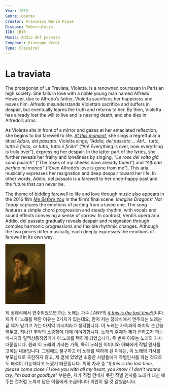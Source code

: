 ```yaml
---
Year: 1853
Genre: Operas
Creator: Francesco Maria Piave
Disease: Tuberculosis
ICD: 1B10
Music: Addio del passato
Composer: Giuseppe Verdi
Type: Classical
---
```


# La traviata

The protagonist of La Traviata, Violetta, is a renowned courtesan in Parisian high society. She falls in love with a noble young man named Alfredo. However, due to Alfredo’s father, Violetta sacrifices her happiness and leaves him. Alfredo misunderstands Violetta’s sacrifice and suffers in despair, but eventually learns the truth and returns to her. By then, Violetta has already lost the will to live and is nearing death, and she dies in Alfredo’s arms.

As Violetta sits in front of a mirror and gazes at her emaciated reflection, she begins to bid farewell to life. [*At this moment,*](https://youtu.be/Do4Ei7Cio2g) she sings a regretful aria titled *Addio, del passato*. Violetta sings, *“Addio, del passato … Ah!… tutto, tutto è finito, or tutto, tutto è finito”* (“Ah! Everything is over, now everything is truly over”), expressing her despair. In the latter part of the lyrics, she further reveals her frailty and loneliness by singing, *“Le rose del volto già sono pallenti”* (“The roses of my cheeks have already faded”) and *“Alfredo perfino mi manca”* (“Even Alfredo’s love is gone from me”). This aria musically expresses her resignation and deep despair toward her life. In other words, Addio, del passato is a farewell to her once-happy past and the future that can never be.	

The theme of bidding farewell to life and love through music also appears in the 2016 film [*Me Before You*](chang_hyomin.md) In the film’s final scene, *Imagine Dragons’ Not Today* captures the emotions of parting from a loved one. The song features a simple chord progression and steady rhythm, with vocals and sound effects conveying a sense of sorrow. In contrast, Verdi’s opera aria Addio, del passato gradually reveals despair and resignation through complex harmonic progressions and flexible rhythmic changes. Although the two pieces differ musically, each deeply expresses the emotions of farewell in its own way.

<img src="./eom_juwon_img.png" alt="image depicting tuberculosis" style="width:25%;" />

제 장례식에서 연주되었으면 하는 노래는 가수 *LANY*의 [*if this is the last time*](https://youtu.be/GPbG4mIgKAw?si=8jB3apkeJbmcQ1ES)입니다. 제가 이 노래를 택한 이유는 2가지가 있는데요, 먼저 저는 장례식에서 연주되는 노래는 곧 제가 남기고 가는 마지막 메시지라고 생각합니다. 이 노래는 가족과의 마지막 순간을 앞두고, 지나간 추억의 소중함에 대해 이야기합니다. 노래의 주제가 제가 전하고자 하는 메시지와 일맥상통하였기에 이 노래를 택하게 되었습니다. 두 번째 이유는 노래의 가사 때문입니다. 원래 이 노래의 가사는 가족, 특히 노쇠한 어머니와 아빠에게 작별 인사를 고하는 내용입니다. 그럼에도 불구하고 이 노래를 택하게 된 이유는, 이 노래의 가사를 부모님으로 국한하지 않고, 제 곁에 있었던 소중한 사람들에게 작별인사를 하는 것으로도 해석이 가능하다고 느꼈기 때문입니다. 특히 가사 중 "*If this is the last time, please come close / I love you with all my heart, you know / I don't wanna cry, I'm bad at goodbye*" 부분은, 제가 직접 건네지 못한 작별 인사를 노래가 대신 해 주는 것처럼 느껴져 남은 이들에게 조금이나마 위안이 될 것 같았습니다. 
